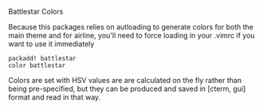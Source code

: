Battlestar Colors

Because this packages relies on autloading to generate colors for both
the main theme and for airline, you'll need to force loading in your
.vimrc if you want to use it immediately

    packadd! battlestar
    color battlestar

Colors are set with HSV values are are calculated on the fly rather than
being pre-specified, but they can be produced and saved in [cterm, gui]
format and read in that way.

